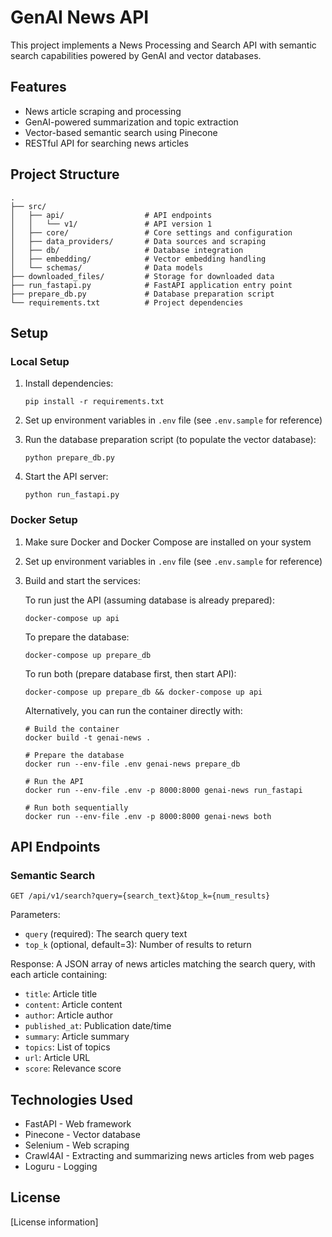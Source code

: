 # GenAI News API

This project implements a News Processing and Search API with semantic search capabilities powered by GenAI and vector databases.

## Features

- News article scraping and processing
- GenAI-powered summarization and topic extraction
- Vector-based semantic search using Pinecone
- RESTful API for searching news articles

## Project Structure

```
.
├── src/
│   ├── api/                  # API endpoints
│   │   └── v1/               # API version 1
│   ├── core/                 # Core settings and configuration
│   ├── data_providers/       # Data sources and scraping
│   ├── db/                   # Database integration
│   ├── embedding/            # Vector embedding handling
│   └── schemas/              # Data models
├── downloaded_files/         # Storage for downloaded data
├── run_fastapi.py            # FastAPI application entry point
├── prepare_db.py             # Database preparation script
└── requirements.txt          # Project dependencies
```

## Setup

### Local Setup

1. Install dependencies:
   ```
   pip install -r requirements.txt
   ```

2. Set up environment variables in `.env` file (see `.env.sample` for reference)

3. Run the database preparation script (to populate the vector database):
   ```
   python prepare_db.py
   ```

4. Start the API server:
   ```
   python run_fastapi.py
   ```

### Docker Setup

1. Make sure Docker and Docker Compose are installed on your system

2. Set up environment variables in `.env` file (see `.env.sample` for reference)

3. Build and start the services:
   
   To run just the API (assuming database is already prepared):
   ```
   docker-compose up api
   ```
   
   To prepare the database:
   ```
   docker-compose up prepare_db
   ```

   To run both (prepare database first, then start API):
   ```
   docker-compose up prepare_db && docker-compose up api
   ```

   Alternatively, you can run the container directly with:
   ```
   # Build the container
   docker build -t genai-news .
   
   # Prepare the database
   docker run --env-file .env genai-news prepare_db
   
   # Run the API
   docker run --env-file .env -p 8000:8000 genai-news run_fastapi
   
   # Run both sequentially
   docker run --env-file .env -p 8000:8000 genai-news both
   ```

## API Endpoints

### Semantic Search

```
GET /api/v1/search?query={search_text}&top_k={num_results}
```

Parameters:
- `query` (required): The search query text
- `top_k` (optional, default=3): Number of results to return

Response:
A JSON array of news articles matching the search query, with each article containing:
- `title`: Article title
- `content`: Article content
- `author`: Article author
- `published_at`: Publication date/time
- `summary`: Article summary
- `topics`: List of topics
- `url`: Article URL
- `score`: Relevance score

## Technologies Used

- FastAPI - Web framework
- Pinecone - Vector database
- Selenium - Web scraping
- Crawl4AI - Extracting and summarizing news articles from web pages
- Loguru - Logging

## License

[License information] 